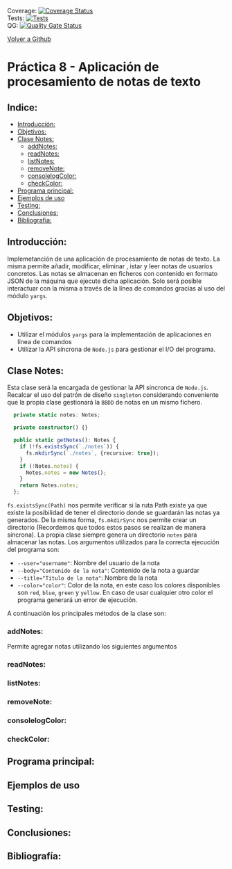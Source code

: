 Coverage:  [![Coverage Status](https://coveralls.io/repos/github/ULL-ESIT-INF-DSI-2021/ull-esit-inf-dsi-20-21-prct08-filesystem-notes-app-carlsjdh/badge.svg)](https://coveralls.io/github/ULL-ESIT-INF-DSI-2021/ull-esit-inf-dsi-20-21-prct08-filesystem-notes-app-carlsjdh)  
Tests: [![Tests](https://github.com/ULL-ESIT-INF-DSI-2021/ull-esit-inf-dsi-20-21-prct08-filesystem-notes-app-carlsjdh/actions/workflows/tests.yml/badge.svg)](https://github.com/ULL-ESIT-INF-DSI-2021/ull-esit-inf-dsi-20-21-prct08-filesystem-notes-app-carlsjdh/actions/workflows/tests.yml)   
QG:  [![Quality Gate Status](https://sonarcloud.io/api/project_badges/measure?project=ULL-ESIT-INF-DSI-2021_ull-esit-inf-dsi-20-21-prct08-filesystem-notes-app-carlsjdh&metric=alert_status)](https://sonarcloud.io/dashboard?id=ULL-ESIT-INF-DSI-2021_ull-esit-inf-dsi-20-21-prct08-filesystem-notes-app-carlsjdh)

[Volver a Github](https://github.com/ULL-ESIT-INF-DSI-2021/ull-esit-inf-dsi-20-21-prct08-filesystem-notes-app-carlsjdh)

<h1> Práctica 8 - Aplicación de procesamiento de notas de texto  </h1>
<h2> Indice: </h2>

- [Introducción:](#introducción)
- [Objetivos:](#objetivos)
- [Clase Notes:](#clase-notes)
  - [addNotes:](#addnotes)
  - [readNotes:](#readnotes)
  - [listNotes:](#listnotes)
  - [removeNote:](#removenote)
  - [consolelogColor:](#consolelogcolor)
  - [checkColor:](#checkcolor)
- [Programa principal:](#programa-principal)
- [Ejemplos de uso](#ejemplos-de-uso)
- [Testing:](#testing)
- [Conclusiones:](#conclusiones)
- [Bibliografía:](#bibliografía)


## Introducción:
Implemetanción de una aplicación de procesamiento de notas de texto. La misma permite añadir, modificar, eliminar , istar y leer notas de usuarios concretos.
Las notas se almacenan en ficheros con contenido en formato JSON de la máquina que ejecute dicha aplicación. Solo será posible interactuar con la misma a través de la línea de comandos gracias al uso del módulo `yargs`.
## Objetivos:
- Utilizar el módulos `yargs` para la implementación de aplicaciones en línea de comandos
- Utilizar la API síncrona de `Node.js` para gestionar el I/O del programa.
## Clase Notes:
Esta clase será la encargada de gestionar la API sincronca de `Node.js`. Recalcar el uso del patrón de diseño `singleton` considerando conveniente que la propia clase gestionará la `BBDD` de notas en un mismo fichero.
```typescript
  private static notes: Notes;

  private constructor() {}

  public static getNotes(): Notes {
    if (!fs.existsSync(`./notes`)) {
      fs.mkdirSync(`./notes`, {recursive: true});
    }
    if (!Notes.notes) {
      Notes.notes = new Notes();
    }
    return Notes.notes;
  };
```

`fs.existsSync(Path)` nos permite verificar si la ruta Path existe ya que existe la posibilidad de tener el directorio donde se guardarán las notas ya generados. De la misma forma, `fs.mkdirSync` nos permite crear un directorio (Recordemos que todos estos pasos se realizan de manera síncrona).
La propia clase siempre genera un directorio `notes` para almacenar las notas.
Los argumentos utilizados para la correcta ejecución del programa son:
- `--user="username"`: Nombre del usuario de la nota
- `--body="Contenido de la nota"`: Contenido de la nota a guardar
- `--title="Título de la nota"`: Nombre de la nota
- `--color="color"`: Color de la nota, en este caso los colores disponibles son `red`, `blue`, `green` y `yellow`. En caso de usar cualquier otro color el programa generará un error de ejecución.

A continuación los principales métodos de la clase son:
### addNotes:
Permite agregar notas utilizando los siguientes argumentos
### readNotes:
### listNotes:
### removeNote:
### consolelogColor:
### checkColor:
## Programa principal:
## Ejemplos de uso
## Testing:
## Conclusiones:
## Bibliografía:

